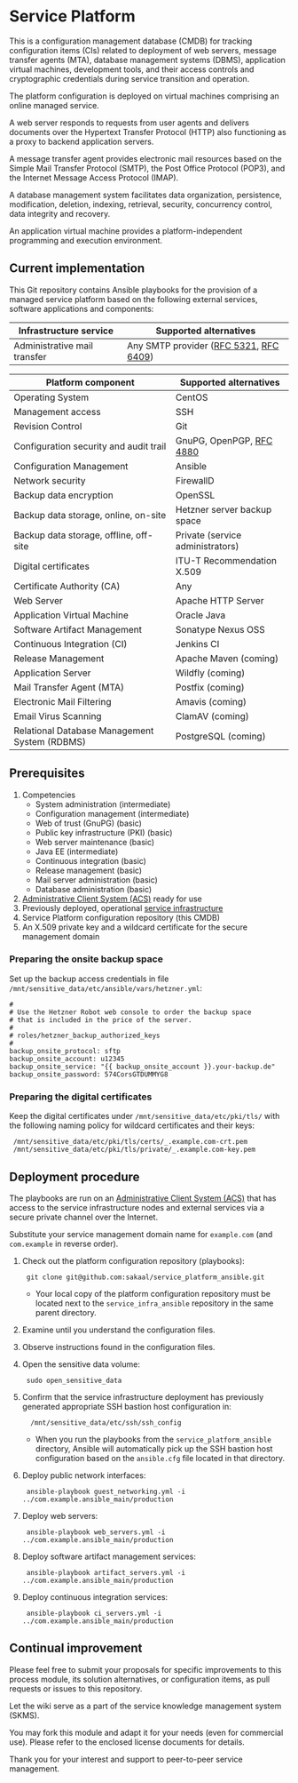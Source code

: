 
# Service Platform

This is a configuration management database (CMDB)
for tracking configuration items (CIs) related to deployment of
web servers, message transfer agents (MTA), database management
systems (DBMS), application virtual machines, development tools,
and their access controls and cryptographic credentials
during service transition and operation.

The platform configuration is deployed on virtual machines
comprising an online managed service.

A web server responds to requests from user agents and delivers documents
over the Hypertext Transfer Protocol (HTTP) also functioning as a proxy
to backend application servers.

A message transfer agent provides electronic mail resources based on
the Simple Mail Transfer Protocol (SMTP), the Post Office Protocol (POP3),
and the Internet Message Access Protocol (IMAP).

A database management system facilitates data organization, persistence,
modification, deletion, indexing, retrieval, security, concurrency control,
data integrity and recovery.

An application virtual machine provides a platform-independent programming
and execution environment.

## Current implementation

This Git repository contains Ansible playbooks for
the provision of a managed service platform based on the
following external services, software applications and components:

Infrastructure service       | Supported alternatives
---------------------------- | ----------------------
Administrative mail transfer | Any SMTP provider ([RFC 5321](http://tools.ietf.org/html/rfc5321), [RFC 6409](http://tools.ietf.org/html/rfc6409))

Platform component                            | Supported alternatives
--------------------------------------------- | ---------------------------
Operating System                              | CentOS
Management access                             | SSH
Revision Control                              | Git
Configuration security and audit trail        | GnuPG, OpenPGP, [RFC 4880](http://tools.ietf.org/html/rfc4880)
Configuration Management                      | Ansible
Network security                              | FirewallD
Backup data encryption                        | OpenSSL
Backup data storage, online, on-site          | Hetzner server backup space
Backup data storage, offline, off-site        | Private (service administrators)
Digital certificates                          | ITU-T Recommendation X.509
Certificate Authority (CA)                    | Any
Web Server                                    | Apache HTTP Server
Application Virtual Machine                   | Oracle Java
Software Artifact Management                  | Sonatype Nexus OSS
Continuous Integration (CI)                   | Jenkins CI
Release Management                            | Apache Maven (coming)
Application Server                            | Wildfly (coming)
Mail Transfer Agent (MTA)                     | Postfix (coming)
Electronic Mail Filtering                     | Amavis (coming)
Email Virus Scanning                          | ClamAV (coming)
Relational Database Management System (RDBMS) | PostgreSQL (coming)

## Prerequisites

1. Competencies
    * System administration (intermediate)
    * Configuration management (intermediate)
    * Web of trust (GnuPG) (basic)
    * Public key infrastructure (PKI) (basic)
    * Web server maintenance (basic)
    * Java EE (intermediate)
    * Continuous integration (basic)
    * Release management (basic)
    * Mail server administration (basic)
    * Database administration (basic)
1. [Administrative Client System (ACS)](https://github.com/sakaal/admin_client)
   ready for use
1. Previously deployed, operational [service infrastructure](https://github.com/sakaal/service_infra_ansible)
1. Service Platform configuration repository (this CMDB)
1. An X.509 private key and a wildcard certificate
   for the secure management domain

### Preparing the onsite backup space ###

Set up the backup access credentials in file
`/mnt/sensitive_data/etc/ansible/vars/hetzner.yml`:

    #
    # Use the Hetzner Robot web console to order the backup space
    # that is included in the price of the server.
    #
    # roles/hetzner_backup_authorized_keys
    #
    backup_onsite_protocol: sftp
    backup_onsite_account: u12345
    backup_onsite_service: "{{ backup_onsite_account }}.your-backup.de"
    backup_onsite_password: 574CorsGTDUMMYG8

### Preparing the digital certificates ###

Keep the digital certificates under `/mnt/sensitive_data/etc/pki/tls/`
with the following naming policy for wildcard certificates and their keys:

     /mnt/sensitive_data/etc/pki/tls/certs/_.example.com-crt.pem
     /mnt/sensitive_data/etc/pki/tls/private/_.example.com-key.pem

## Deployment procedure

The playbooks are run on an
[Administrative Client System (ACS)](https://github.com/sakaal/admin_client)
that has access to the service infrastructure nodes and external services
via a secure private channel over the Internet.

Substitute your service management domain name for `example.com` (and
`com.example` in reverse order).

1. Check out the platform configuration repository (playbooks):

        git clone git@github.com:sakaal/service_platform_ansible.git
    * Your local copy of the platform configuration repository
      must be located next to the `service_infra_ansible` repository
      in the same parent directory.

1. Examine until you understand the configuration files.

1. Observe instructions found in the configuration files.

1. Open the sensitive data volume:

        sudo open_sensitive_data

1. Confirm that the service infrastructure deployment has previously generated
   appropriate SSH bastion host configuration in:

         /mnt/sensitive_data/etc/ssh/ssh_config
    * When you run the playbooks from the `service_platform_ansible`
      directory, Ansible will automatically pick up the SSH bastion
      host configuration based on the `ansible.cfg` file located in
      that directory.

1. Deploy public network interfaces:

        ansible-playbook guest_networking.yml -i ../com.example.ansible_main/production

1. Deploy web servers:

        ansible-playbook web_servers.yml -i ../com.example.ansible_main/production

1. Deploy software artifact management services:

        ansible-playbook artifact_servers.yml -i ../com.example.ansible_main/production

1. Deploy continuous integration services:

        ansible-playbook ci_servers.yml -i ../com.example.ansible_main/production

## Continual improvement

Please feel free to submit your proposals for specific improvements
to this process module, its solution alternatives, or configuration items,
as pull requests or issues to this repository.

Let the wiki serve as a part of the service knowledge management system (SKMS).

You may fork this module and adapt it for your needs (even for commercial use).
Please refer to the enclosed license documents for details.

Thank you for your interest and support to peer-to-peer service management.
